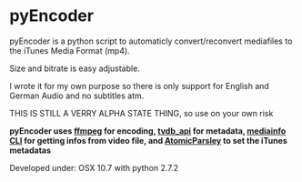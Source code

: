 # pyEncoder

pyEncoder is a python script to automaticly convert/reconvert mediafiles to the iTunes Media Format (mp4).

Size and bitrate is easy adjustable.

I wrote it for my own purpose so there is only support for English and German Audio and no subtitles atm.

THIS IS STILL A VERRY ALPHA STATE THING, so use on your own risk

**pyEncoder uses [ffmpeg](http://http://ffmpeg.org/) for encoding, [tvdb_api](https://github.com/dbr/tvdb_api) for metadata, [mediainfo CLI](http://mediainfo.sourceforge.net/de) for getting infos from video file, and [AtomicParsley](http://atomicparsley.sourceforge.net/) to set the iTunes metadatas**

Developed under: OSX 10.7 with python 2.7.2